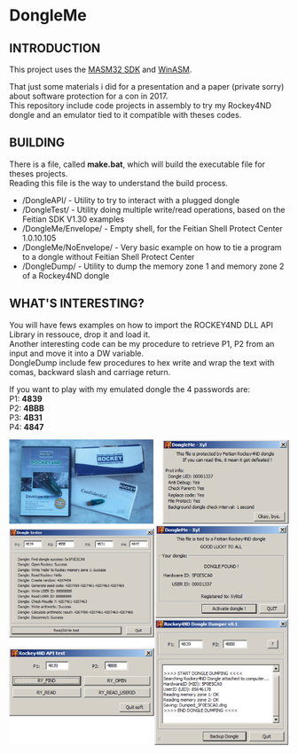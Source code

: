# DongleMe

## INTRODUCTION

This project uses the [MASM32 SDK](https://www.masm32.com/) and [WinASM](https://code.google.com/archive/p/winasm-studio/).  
  
That just some materials i did for a presentation and a paper (private sorry) about software protection for a con in 2017.  
This repository include code projects in assembly to try my Rockey4ND dongle and an emulator tied to it compatible with theses codes.

## BUILDING

There is a file, called **make.bat**, which will build the executable file for theses projects.  
Reading this file is the way to understand the build process.

- /DongleAPI/  - Utility to try to interact with a plugged dongle
- /DongleTest/ - Utility doing multiple write/read operations, based on the Feitian SDK V1.30 examples
- /DongleMe/Envelope/ - Empty shell, for the Feitian Shell Protect Center 1.0.10.105
- /DongleMe/NoEnvelope/ - Very basic example on how to tie a program to a dongle without Feitian Shell Protect Center
- /DongleDump/ - Utility to dump the memory zone 1 and memory zone 2 of a Rockey4ND dongle

## WHAT'S INTERESTING?

You will have fews examples on how to import the ROCKEY4ND DLL API Library in ressouce, drop it and load it.  
Another interesting code can be my procedure to retrieve P1, P2 from an input and move it into a DW variable.  
DongleDump include few procedures to hex write and wrap the text with comas, backward slash and carriage return.

If you want to play with my emulated dongle the 4 passwords are:  
P1: **4839**  
P2: **4BBB**  
P3: **4B31**  
P4: **4847**  

![DongleMe](preview.png "Compiled codes preview")